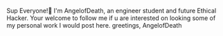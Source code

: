 Sup Everyone!👋
I'm AngelofDeath, an engineer student and future Ethical Hacker.
Your welcome to follow me if u are interested on looking some of my personal work I would post here.
greetings,
AngelofDeath
